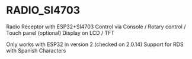 # RADIO_SI4703
Radio Receptor with ESP32+SI4703 
Control via Console / Rotary control / Touch panel (optional)
Display on LCD / TFT 

Only works with ESP32 in version 2 (checked on 2.0.14)
Support for RDS with Spanish Characters


